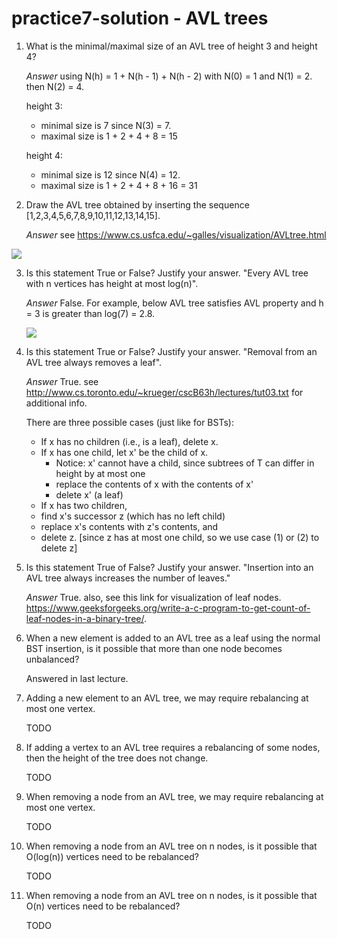 # practice7-solution - AVL trees

1. What is the minimal/maximal size of an  AVL tree of height 3 and height 4?

    *Answer*
    using N(h) = 1 + N(h - 1) + N(h - 2) with N(0) = 1 and N(1) = 2. then N(2) = 4.

    height 3:

    * minimal size is 7 since N(3) = 7.
    * maximal size is 1 + 2 + 4 + 8 = 15

    height 4:

    * minimal size is 12 since N(4) = 12.
    * maximal size is 1 + 2 + 4 + 8 + 16 = 31

2. Draw the AVL tree obtained by inserting the sequence [1,2,3,4,5,6,7,8,9,10,11,12,13,14,15].

    *Answer*
    see https://www.cs.usfca.edu/~galles/visualization/AVLtree.html

![](https://user-images.githubusercontent.com/4649987/115127004-4caeb080-9fa1-11eb-8837-54e02c7d2170.PNG)

3. Is this statement True or False? Justify your answer. "Every AVL tree with n vertices has height at most log(n)".

    *Answer* 
    False. For example, below AVL tree satisfies AVL property and h = 3 is greater than log(7) = 2.8.

    ![](https://user-images.githubusercontent.com/4649987/115127055-88497a80-9fa1-11eb-824e-2ff5c73e05b0.PNG)

4. Is this statement True or False? Justify your answer. "Removal from an AVL tree always removes a leaf".

    *Answer*
    True. see http://www.cs.toronto.edu/~krueger/cscB63h/lectures/tut03.txt for additional info.

    There are three possible cases (just like for BSTs):
    * If x has no children (i.e., is a leaf), delete x.
    * If x has one child, let x' be the child of x.
        * Notice: x' cannot have a child, since subtrees of T can differ in height by at most one
        * replace the contents of x with the contents of x'
        * delete x' (a leaf) 
    * If x has two children, 
    * find x's successor z (which has no left child)
    * replace x's contents with z's contents, and 
    * delete z. [since z has at most one child, so we use case (1) or (2) to delete z]

5. Is this statement True of False? Justify your answer. "Insertion into an AVL tree always increases the number of leaves."

    *Answer*
    True. also, see this link for visualization of leaf nodes. https://www.geeksforgeeks.org/write-a-c-program-to-get-count-of-leaf-nodes-in-a-binary-tree/.

6. When a new element is added to an AVL tree as a leaf using the normal BST insertion, is it possible that more than one node becomes unbalanced?

    Answered in last lecture.

7. Adding a new element to an AVL tree, we may require rebalancing at most one vertex.

    TODO

8. If adding a vertex to an AVL tree requires a rebalancing of some nodes, then the height of the tree does not change.

    TODO

9. When removing a node from an AVL tree, we may require rebalancing at most one vertex.

    TODO

10. When removing a node from an AVL tree on n nodes, is it possible that O(log(n)) vertices need to be rebalanced?

    TODO

11. When removing a node from an AVL tree on n nodes, is it possible that O(n) vertices need to be rebalanced?

    TODO

